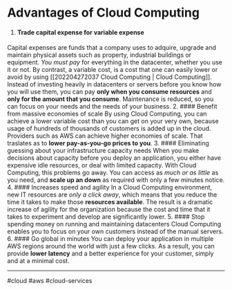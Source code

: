 # Advantages of Cloud Computing
1. #### Trade capital expense for variable expense
Capital expenses are funds that a company uses to adquire, upgrade and maintain physical assets such as property, industrial buildings or equipment.
*You must pay* for everything in the datacenter, whether you use it or not.
By contrast, a variable cost, is a cost that one can easily lower or avoid by using [[202204272037 Cloud Computing | Cloud Computing]]. Instead of investing heavily in datacenters or servers before you know how you will use them, you can pay **only when you consume resources** and **only for the amount that you consume**. Maintenance is reduced, so you can focus on your needs and the needs of your business.
2. #### Benefit from massive economies of scale
By using Cloud Computing, you can achieve a lower variable cost than you can get on your very own, because usage of hundreds of thousands of customers is added up in the cloud. Providers such as AWS can achieve higher economies of scale. That traslates as to **lower pay-as-you-go prices to you**.
3. #### Eliminating guessing about your infrastructure capacity needs
When you make decisions about capacity before you deploy an application, you either have expensive idle resources, or deal with limited capacity. 
With Cloud Computing, this problems go away. You can access as *much or as little* as you need, and **scale up an down** as required with only a few minutes notice.
4. #### Increases speed and agility
In a Cloud Computing environment, new IT resources are *only a click away*, which means that you reduce the time it takes to make those **resources available**. 
The result is a dramatic increase of agility for the organization because the cost and time that it takes to experiment and develop are significantly lower.
5. #### Stop spending money on running and maintaining datacenters
Cloud Computing enables you to focus on your own customers instead of the manual servers.
6. #### Go global in minutes
You can deploy your application in multiple AWS regions around the world with just a few clicks. As a result, you can provide **lower latency** and a better experience for your customer, simply and at a minimal cost.

---
#cloud #aws #cloud-services 